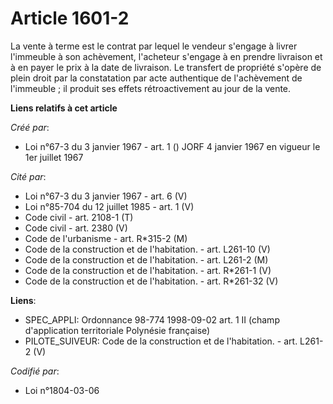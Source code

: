 # Article 1601-2

La vente à terme est le contrat par lequel le vendeur s'engage à livrer l'immeuble à son achèvement, l'acheteur s'engage à en
prendre livraison et à en payer le prix à la date de livraison. Le transfert de propriété s'opère de plein droit par la
constatation par acte authentique de l'achèvement de l'immeuble ; il produit ses effets rétroactivement au jour de la vente.

**Liens relatifs à cet article**

_Créé par_:

  - Loi n°67-3 du 3 janvier 1967 - art. 1 () JORF 4 janvier 1967 en vigueur le 1er juillet 1967

_Cité par_:

  - Loi n°67-3 du 3 janvier 1967 - art. 6 (V)
  - Loi n°85-704 du 12 juillet 1985 - art. 1 (V)
  - Code civil - art. 2108-1 (T)
  - Code civil - art. 2380 (V)
  - Code de l'urbanisme - art. R*315-2 (M)
  - Code de la construction et de l'habitation. - art. L261-10 (V)
  - Code de la construction et de l'habitation. - art. L261-2 (M)
  - Code de la construction et de l'habitation. - art. R*261-1 (V)
  - Code de la construction et de l'habitation. - art. R*261-32 (V)

**Liens**:

  - SPEC_APPLI: Ordonnance 98-774 1998-09-02 art. 1 II (champ d'application territoriale Polynésie française)
  - PILOTE_SUIVEUR: Code de la construction et de l'habitation. - art. L261-2 (V)

_Codifié par_:

  - Loi n°1804-03-06
